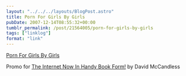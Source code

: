 ```yaml
---
layout: "../../../layouts/BlogPost.astro"
title: Porn For Girls By Girls
pubDate: 2007-12-14T08:55:32+00:00
tumblr_permalink: /post/21564005/porn-for-girls-by-girls
tags: ["linklog"]
format: "link"
---
```


[Porn For Girls By Girls][1]

Promo for <a href="http://www.theinternetnowinhandybookform.com/">The Internet Now In Handy Book Form!</a> by David McCandless

[1]: http://www.pornforgirlsbygirls.com/
